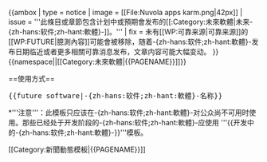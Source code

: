 {{ambox
| type  = notice
| image = [[File:Nuvola apps karm.png|42px]]
| issue  = '''此條目或章節包含计划中或預期會发布的[[:Category:未來軟體|未来-{zh-hans:软件;zh-hant:軟體}-]]。'''
| fix   = 未有[[WP:可靠来源|可靠来源]]的[[WP:FUTURE|臆測內容]]可能會被移除，随着-{zh-hans:软件;zh-hant:軟體}-发布日期临近或者更多相關可靠消息发布，文章内容可能大幅变动。
}}
<includeonly>{{namespace||[[Category:未來軟體|{{PAGENAME}}]]}}</includeonly><noinclude>

==使用方式==
<pre>{{future software|-{zh-hans:软件;zh-hant:軟體}-名称}}</pre>
*'''注意'''：此模板只应该在-{zh-hans:软件;zh-hant:軟體}-对公众尚不可用时使用。那些已经处于开发阶段的-{zh-hans:软件;zh-hant:軟體}-应使用 '''<nowiki>{{开发中的-{zh-hans:软件;zh-hant:軟體}-}}</nowiki>'''模板。

[[Category:新聞動態模板|{{PAGENAME}}]]
</noinclude>